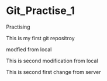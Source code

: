# Git_Practise_1
Practising

This is my first git repositroy

modfied from local 

This is second modification from local

This is second first change from server

